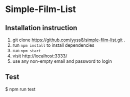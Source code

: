 # Simple-Film-List


## Installation instruction

1. git clone https://github.com/yyss8/simple-film-list.git .
2. run `npm install` to install dependencies
3. run `npm start`
4. visit http://localhost:3333/
5. use any non-empty email and password to login

## Test

$ npm run test